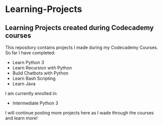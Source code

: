 # Learning-Projects
## Learning Projects created during Codecademy courses

This repository contains projects I made during my Codecademy Courses.
So far I have completed:
- Learn Python 3
- Learn Recursion with Python
- Build Chatbots with Python
- Learn Bash Scripting
- Learn Java

I am currently enrolled in:
- Intermediate Python 3

I will continue posting more projects here as I wade through the courses and learn more!
